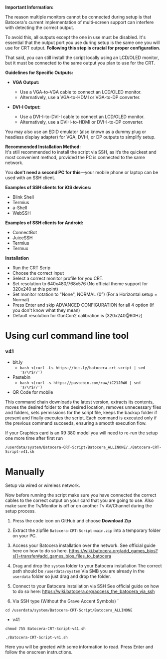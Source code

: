 **Important Information:**

The reason multiple monitors cannot be connected during setup is that Batocera's current implementation of multi-screen support can interfere with detecting the correct output.  

To avoid this, all outputs except the one in use must be disabled. It's essential that the output port you use during setup is the same one you will use for CRT output. **Following this step is crucial for proper configuration.**  

That said, you can still install the script locally using an LCD/OLED monitor, but it must be connected to the same output you plan to use for the CRT.  

**Guidelines for Specific Outputs:**  
- **VGA Output:**  
  * Use a VGA-to-VGA cable to connect an LCD/OLED monitor.  
  * Alternatively, use a VGA-to-HDMI or VGA-to-DP converter.  

- **DVI-I Output:**  
  * Use a DVI-I-to-DVI-I cable to connect an LCD/OLED monitor.  
  * Alternatively, use a DVI-I-to-HDMI or DVI-I-to-DP converter.  

You may also use an EDID emulator (also known as a dummy plug or headless display adapter) for VGA, DVI-I, or DP outputs to simplify setup.

**Recommended Installation Method:**  
It's still recommended to install the script via SSH, as it’s the quickest and most convenient method, provided the PC is connected to the same network.  

You **don’t need a second PC for this**—your mobile phone or laptop can be used with an SSH client.  

**Examples of SSH clients for iOS devices:**  
- Blink Shell  
- Termius  
- a-Shell  
- WebSSH  

**Examples of SSH clients for Android:**  
- ConnectBot  
- JuiceSSH  
- Termius  
- Termux

**Installation**

* Run the CRT Scrip
* Choose the correct input
* Select a correct monitor profile for you CRT.
* Set resolution to 640x480/768x576 (No official theme support for 320x240 at this point)
* Set monitor rotation to "None", NORMAL   (0°) (For a Horizontal setup = Normal)
* Press Enter and skip ADVANCED CONFIGURATION for all 4 option (If you don't know what they mean)
* Default resolution for GunCon2 calibration is (320x240@60Hz)

# Using curl command line tool
 ### v41
* bit.ly
  * `bash <(curl -Ls https://bit.ly/batocera-crt-script | sed 's/\r$//')`
* Pastebin
  * `bash <(curl -s https://pastebin.com/raw/iC21J0W6 | sed 's/\r$//')`
* QR Code for mobile


This command chain downloads the latest version, extracts its contents, moves the desired folder to the desired location, removes unnecessary files and folders, sets permissions for the script file, keeps the backup folder if present and finally executes the script. Each command is executed only if the previous command succeeds, ensuring a smooth execution flow.

If your Graphics card is an R9 380 model you will need to re-run the setup one more time after first run 

``/userdata/system/Batocera-CRT-Script/Batocera_ALLINONE/./Batocera-CRT-Script-v41.sh``

# Manually

Setup via wired or wireless network.

Now before running the script make sure you have connected the correct cables to the correct output on your card that you are going to use.
Also make sure the Tv/Monitor is off or on another Tv AV/Channel during the setup process. 

1) Press the code icon on GitHub and choose **Download Zip**
    
2) Extract the zipfile `Batocera-CRT-Script-main.zip` into a temporary folder on your PC.

3) Access your Batocera installation over the network. 
     See official guide here on how to do so here.
     https://wiki.batocera.org/add_games_bios?s[]=transfer#add_games_bios_files_to_batocera 

4) Drag and drop the `system` folder to your Batocera installation
     The correct path should be
      `/userdata/system`
      Via SMB you are already in the `userdata` folder so just drag and drop the folder.
 
5) Connect to your Batocera installation via SSH 
    See official guide on how to do so here: 
     https://wiki.batocera.org/access_the_batocera_via_ssh
    
6) Via SSH type (Without the Grave Accent Symbols) **`**

`cd /userdata/system/Batocera-CRT-Script/Batocera_ALLINONE`

 - v41

`chmod 755 Batocera-CRT-Script-v41.sh`

`./Batocera-CRT-Script-v41.sh`

Here you will be greeted with some information to read. 
Press Enter and follow the onscreen instructions. 


